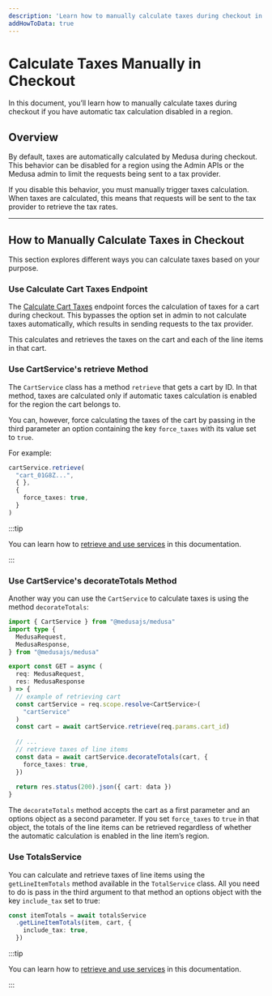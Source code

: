 ```yaml
---
description: 'Learn how to manually calculate taxes during checkout in the Medusa backend. There are different methods including using endpoints or services.'
addHowToData: true
---
```


# Calculate Taxes Manually in Checkout

In this document, you’ll learn how to manually calculate taxes during checkout if you have automatic tax calculation disabled in a region.

## Overview

By default, taxes are automatically calculated by Medusa during checkout. This behavior can be disabled for a region using the Admin APIs or the Medusa admin to limit the requests being sent to a tax provider.

If you disable this behavior, you must manually trigger taxes calculation. When taxes are calculated, this means that requests will be sent to the tax provider to retrieve the tax rates.

---

## How to Manually Calculate Taxes in Checkout

This section explores different ways you can calculate taxes based on your purpose.

### Use Calculate Cart Taxes Endpoint

The [Calculate Cart Taxes](https://docs.medusajs.com/api/store#carts_postcartscarttaxes) endpoint forces the calculation of taxes for a cart during checkout. This bypasses the option set in admin to not calculate taxes automatically, which results in sending requests to the tax provider.

This calculates and retrieves the taxes on the cart and each of the line items in that cart.

### Use CartService's retrieve Method

The `CartService` class has a method `retrieve` that gets a cart by ID. In that method, taxes are calculated only if automatic taxes calculation is enabled for the region the cart belongs to.

You can, however, force calculating the taxes of the cart by passing in the third parameter an option containing the key `force_taxes` with its value set to `true`.

For example:

```ts
cartService.retrieve(
  "cart_01G8Z...",
  { },
  {
    force_taxes: true,
  }
)
```

:::tip

You can learn how to [retrieve and use services](../../../development/services/create-service.mdx#using-your-custom-service) in this documentation.

:::

### Use CartService's decorateTotals Method

Another way you can use the `CartService` to calculate taxes is using the method `decorateTotals`:

```ts title=src/api/store/line-taxes/[cart_id]/route.ts
import { CartService } from "@medusajs/medusa"
import type { 
  MedusaRequest, 
  MedusaResponse,
} from "@medusajs/medusa"

export const GET = async (
  req: MedusaRequest, 
  res: MedusaResponse
) => {
  // example of retrieving cart
  const cartService = req.scope.resolve<CartService>(
    "cartService"
  )
  const cart = await cartService.retrieve(req.params.cart_id)
  
  // ...
  // retrieve taxes of line items
  const data = await cartService.decorateTotals(cart, {
    force_taxes: true,
  })
  
  return res.status(200).json({ cart: data })
}
```

The `decorateTotals` method accepts the cart as a first parameter and an options object as a second parameter. If you set `force_taxes` to `true` in that object, the totals of the line items can be retrieved regardless of whether the automatic calculation is enabled in the line item’s region.

### Use TotalsService

You can calculate and retrieve taxes of line items using the `getLineItemTotals` method available in the `TotalService` class. All you need to do is pass in the third argument to that method an options object with the key `include_tax` set to true:

```ts
const itemTotals = await totalsService
  .getLineItemTotals(item, cart, {
    include_tax: true,
  })
```

:::tip

You can learn how to [retrieve and use services](../../../development/services/create-service.mdx#using-your-custom-service) in this documentation.

:::